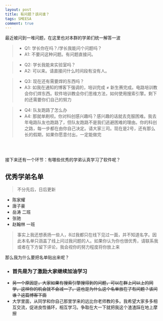 ```yaml
---
layout: post
title: 有问题？该问谁？
tags: SMEESA 
comment: true
---
```


最近被问到一堆问题，在这里也对本群的学弟们统一解答一波


> - Q1: 学长你在吗？/学长我能问个问题吗？
> - A1: 不要问这种问题。有问题直接问。

> - Q2: 学长我能来实验室吗？
> - A2: 可以来。请直接问什么时间段有没有人。

> - Q3: 现在还有需要焊的东西吗？
> - A3: 如我在通知的博客下强调的，培训完成 ≠ 新生赛完成。电路培训教会你们焊东西。软件培训教会你们思维方法，如何使用搜索引擎。剩下的还需要你们自己的努力

> - Q4: 队友跑路了怎么办
> - A4: 那就单刷呗。你对科创感兴趣吗？感兴趣的话就去克服困难。我去年电路队友也跑路了，但队友跑路不是我们逃避困难的理由。你的科创之路，每一步都在由你自己决定。请大家三司。现在是2号，还有那么长的假期，如果你愿意付出，一定能做完


<br></br>

接下来还有一个环节：有哪些优秀的学弟认真学习了软件呢？


## 优秀学弟名单
> 不分先后，日后更新

- 陈家耀
- 唐子豪
- 岳涛 二班
- 张驰
- 赵翰林 一班


> 事实上我还想表扬一些人，8过我都只在线下见过一面，并不知道名字。因此本名单只涵盖了线上问过我问题的人。如果你认为你也很优秀，请联系我或者在下方留下评论，我会视你的努力程度将你放上来

那么我为什么要把名单贴出来呢？
- ### 首先是为了激励大家继续加油学习
- ~~另一个原因是，大家如果有搜索引擎搜得到的问题，可以在群上问以上的同学，这样你的机会就不会减一了。这也是为什么这个名单放在了有问题？该问谁？这篇博客下面~~
- 大学里面，从同学和你自己那里学来的远比你老师教的多。我希望大家多多相互交流，促进良性循环，相互学习。争取在大一下就把我这个渣渣踩在地上摩擦